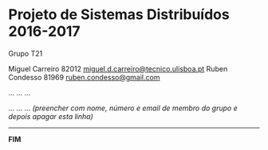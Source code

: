 # Projeto de Sistemas Distribuídos 2016-2017 #

Grupo T21

Miguel Carreiro 82012 miguel.d.carreiro@tecnico.ulisboa.pt
Ruben Condesso 81969 ruben.condesso@gmail.com

... ... ...

... ... ...
*(preencher com nome, número e email de membro do grupo e depois apagar esta linha)*


-------------------------------------------------------------------------------
**FIM**
